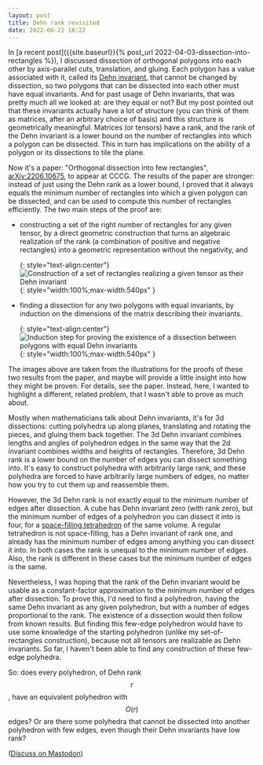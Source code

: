 ```yaml
---
layout: post
title: Dehn rank revisited
date: 2022-06-22 18:22
---
```

In [a recent post]({{site.baseurl}}{% post_url 2022-04-03-dissection-into-rectangles %}), I discussed dissection of orthogonal polygons into each other by axis-parallel cuts, translation, and gluing. Each polygon has a value associated with it, called its [Dehn invariant](https://en.wikipedia.org/wiki/Dehn_invariant), that cannot be changed by dissection, so two polygons that can be dissected into each other must have equal invariants. And for past usage of Dehn invariants, that was pretty much all we looked at: are they equal or not? But my post pointed out that these invariants actually have a lot of structure (you can think of them as matrices, after an arbitrary choice of basis) and this structure is geometrically meaningful. Matrices (or tensors) have a rank, and the rank of the Dehn invariant is a lower bound on  the number of rectangles into which a polygon can be dissected. This in turn has implications on the ability of a polygon or its dissections to tile the plane.

Now it's a paper: "Orthogonal dissection into few rectangles", [arXiv:2206.10675](https://arxiv.org/abs/2206.10675), to appear at CCCG. The results of the paper are stronger: instead of just using the Dehn rank as a lower bound, I proved that it always equals the minimum number of rectangles into which a given polygon can be dissected, and can be used to compute this number of rectangles efficiently. The two main steps of the proof are:

* constructing a set of the right number of rectangles for any given tensor, by a direct geometric construction that turns an algebraic realization of the rank (a combination of positive and negative rectangles) into a geometric representation without the negativity, and

  {: style="text-align:center"}
![Construction of a set of rectangles realizing a given tensor as their Dehn invariant]({{site.baseurl}}/assets/2022/dehn-realizability.svg){: style="width:100%;max-width:540px" }

* finding a dissection for any two polygons with equal invariants, by induction on the dimensions of the matrix describing their invariants.

  {: style="text-align:center"}
![Induction step for proving the existence of a dissection between polygons with equal Dehn invariants]({{site.baseurl}}/assets/2022/dehn-dissectability.svg){: style="width:100%;max-width:540px" }

The images above are taken from the illustrations for the proofs of these two results from the paper, and maybe will provide a little insight into how they might be proven. For details, see the paper. Instead, here, I wanted to highlight a different, related problem, that I wasn't able to prove as much about.

Mostly when mathematicians talk about Dehn invariants, it's for 3d dissections: cutting polyhedra up along planes, translating and rotating the pieces, and gluing them back together. The 3d Dehn invariant combines lengths and angles of polyhedron edges in the same way that the 2d invariant combines widths and heights of rectangles. Therefore, 3d Dehn rank is a lower bound on the number of edges you can dissect something into. It's easy to construct polyhedra with arbitrarily large rank, and these polyhedra are forced to have arbitrarily large numbers of edges, no matter how you try to cut them up and reassemble them.

However, the 3d Dehn rank is not exactly equal to the minimum number of edges after dissection. A cube has Dehn invariant zero (with rank zero), but the minimum number of edges of a polyhedron you can dissect it into is four, for a [space-filling tetrahedron](https://www.jstor.org/stable/2689983) of the same volume. A regular tetrahedron is not space-filling, has a Dehn invariant of rank one, and already has the minimum number of edges among anything you can dissect it into. In both cases the rank is unequal to the minimum number of edges. Also, the rank is different in these cases but the minimum number of edges is the same.

Nevertheless, I was hoping that the rank of the Dehn invariant would be usable as a constant-factor approximation to the minimum number of edges after dissection. To prove this, I'd need to find a polyhedron, having the same Dehn invariant as any given polyhedron, but with a number of edges proportional to the rank. The existence of a dissection would then follow from known results. But finding this few-edge polyhedron would have to use some knowledge of the starting polyhedron (unlike my set-of-rectangles construction), because not all tensors are realizable as Dehn invariants. So far, I haven't been able to find any construction of these few-edge polyhedra.

So: does every polyhedron, of Dehn rank $$r$$, have an equivalent polyhedron with $$O(r)$$ edges? Or are there some polyhedra that cannot be dissected into another polyhedron with few edges, even though their Dehn invariants have low rank?

([Discuss on Mastodon](https://mathstodon.xyz/@11011110/108524203085266737))